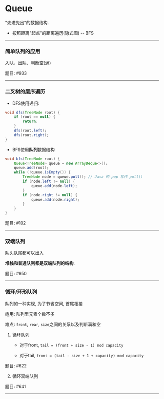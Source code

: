 # Queue

"先进先出"的数据结构.

* 按照距离"起点"的距离遍历(隐式图) -- BFS

---

### 简单队列的应用

入队、出队、判断空(满)

题目: #933

---

### 二叉树的层序遍历

* DFS使用递归:

```java
void dfs(TreeNode root) {
    if (root == null) {
        return;
    }
    dfs(root.left);
    dfs(root.right);
}
```

* BFS使用**队列**数据结构

```java
void bfs(TreeNode root) {
    Queue<TreeNode> queue = new ArrayDeque<>();
    queue.add(root);
    while (!queue.isEmpty()) {
        TreeNode node = queue.poll(); // Java 的 pop 写作 poll()
        if (node.left != null) {
            queue.add(node.left);
        }
        if (node.right != null) {
            queue.add(node.right);
        }
    }
}
```

题目: #102

---

### 双端队列

队头队尾都可以出入

**堆栈和普通队列都是双端队列的结构**.

题目: #950

---

### 循环/环形队列

队列的一种实现, 为了节省空间, 首尾相接

适用: 队列里元素个数不多

难点: `front`, `rear`, `size`之间的关系以及判断满和空

1. 循环队列

    * 对于front, `tail = (front + size - 1) mod capacity`

    * 对于tail, `front = (tail - size + 1 + capacity) mod capacity`

题目: #622

2. 循环双端队列

题目: #641

---